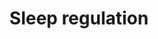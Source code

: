 ---
annotations:
- id: PW:0000004
  parent: regulatory pathway
  type: Pathway Ontology
  value: regulatory pathway
authors:
- Fehrhart
- Mkutmon
description: This is currently not a pathway but a list of sleep related genes and
  proteins. The source for this information is the gene ontology. The genes and proteins
  were filtered for "sleep" annotation (taxon = homo sapiens). According to supplementary
  information they were clustered in major (neurotransmitters, hormons, appetite regulation
  and immune system) and minor groups.
last-edited: 2016-08-05
ndex: f194fbe9-8b66-11eb-9e72-0ac135e8bacf
organisms:
- Homo sapiens
redirect_from:
- /index.php/Pathway:WP3591
- /instance/WP3591
- /instance/WP3591_r88424
revision: r88424
schema-jsonld:
- '@context': https://schema.org/
  '@id': https://wikipathways.github.io/pathways/WP3591.html
  '@type': Dataset
  creator:
    '@type': Organization
    name: WikiPathways
  description: This is currently not a pathway but a list of sleep related genes and
    proteins. The source for this information is the gene ontology. The genes and
    proteins were filtered for "sleep" annotation (taxon = homo sapiens). According
    to supplementary information they were clustered in major (neurotransmitters,
    hormons, appetite regulation and immune system) and minor groups.
  keywords:
  - ADA
  - ADORA1
  - ADORA2A
  - AHCY
  - BTBD9
  - CACNA1I
  - CHRNB2
  - CRH
  - CST3
  - DLAT
  - DRD1
  - DRD2
  - DRD3
  - FOS
  - GHRH
  - GHRL
  - GRIN2A
  - HCRTR1
  - HCRTR2
  - HTR2A
  - IL18
  - IL6
  - MRGPRX2
  - MTNR1B
  - NLGN1
  - NPAS2
  - NPS
  - NPY2R
  - OXT
  - OXTR
  - PER3
  - PTGDR
  - PTGDS
  - SLC29A1
  - STAR
  - TH
  - UTS2
  - UTS2R
  license: CC0
  name: Sleep regulation
seo: CreativeWork
title: Sleep regulation
wpid: WP3591
---